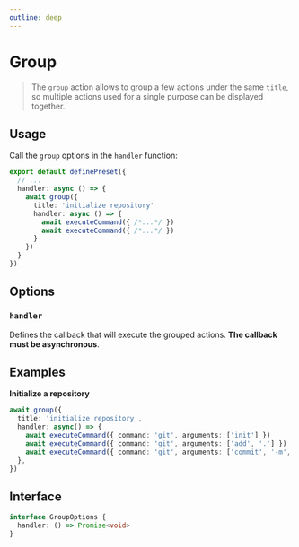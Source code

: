 ```yaml
---
outline: deep
---
```


# Group

> The `group` action allows to group a few actions under the same `title`, so multiple actions used for a single purpose can be displayed together.

## Usage

Call the `group` options in the `handler` function:

```ts
export default definePreset({
  // ...
  handler: async () => {
    await group({
      title: 'initialize repository'
      handler: async () => {
        await executeCommand({ /*...*/ })
        await executeCommand({ /*...*/ })
      }
    })
  }
})
```

## Options

### `handler`

Defines the callback that will execute the grouped actions. **The callback must be asynchronous**.

## Examples

**Initialize a repository**

```ts
await group({
  title: 'initialize repository',
  handler: async() => {
    await executeCommand({ command: 'git', arguments: ['init'] })
    await executeCommand({ command: 'git', arguments: ['add', '.'] })
    await executeCommand({ command: 'git', arguments: ['commit', '-m', 'chore: initialize project'] })
  },
})
```

## Interface

```ts
interface GroupOptions {
  handler: () => Promise<void>
}
```
